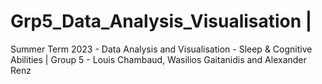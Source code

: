 # Grp5_Data_Analysis_Visualisation |
Summer Term 2023 - Data Analysis and Visualisation - Sleep &amp; Cognitive Abilities |
Group 5 - Louis Chambaud, Wasilios Gaitanidis and Alexander Renz
